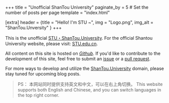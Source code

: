 +++
title = "Unofficial ShanTou University"
paginate_by = 5 # Set the number of posts per page
template = "index.html"

[extra]
header = {title = "Hello! I'm STU ~", img = "Logo.png", img_alt = "ShanTou.Unversity" }
+++

This is the unofficial [STU・ShanTou.University](https://ShanTou.University). For the official Shantou University website, please visit: [STU.edu.cn](https://www.stu.edu.cn/).

All content on this site is hosted on *[Github](https://github.com/ShanTouUniversity)*. If you'd like to contribute to the development of this site, feel free to submit an [issue](https://github.com/ShanTouUniversity/www/issues) or a [pull request](https://github.com/ShanTouUniversity/www/pulls).

For more ways to develop and utilize the [ShanTou.University](https://ShanTou.University) domain, please stay tuned for upcoming blog posts.

> 
> PS： 本网站同时提供支持英文和中文，可以在右上角切换。
> This website supports both English and Chinese, and you can switch languages in the top right corner.
